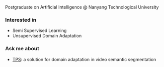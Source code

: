 Postgraduate on Artificial Intelligence @ Nanyang Technological University 

### Interested in
- Semi Supervised Learning
- Unsupervised Domain Adaptation

### Ask me about
- [TPS](https://github.com/xing0047/TPS): a solution for domain adaptation in video semantic segmentation



<!--
**xing0047/xing0047** is a ✨ _special_ ✨ repository because its `README.md` (this file) appears on your GitHub profile.

Here are some ideas to get you started:

- 🔭 I’m currently working on ...
- 🌱 I’m currently learning ...
- 👯 I’m looking to collaborate on ...
- 🤔 I’m looking for help with ...
- 💬 Ask me about ...
- 📫 How to reach me: ...
- 😄 Pronouns: ...
- ⚡ Fun fact: ...
-->
